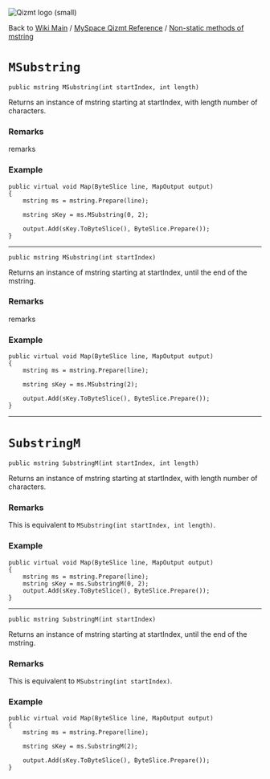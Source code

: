 <a href='Hidden comment: Image:'></a><img src='http://qizmt.googlecode.com/svn/wiki/images/Qizmt_logo_small.png' alt='Qizmt logo (small)' />

Back to <a href='Hidden comment: Link:'></a>[Wiki Main](Main.md) / [MySpace Qizmt Reference](MySpaceQizmtReference.md) / [Non-static methods of mstring](MySpaceQizmtReferenceMStringMethods.md)



# `MSubstring` #
`public mstring MSubstring(int startIndex, int length)`

Returns an instance of mstring starting at startIndex, with length number of characters.
### Remarks ###
remarks

### Example ###
```
public virtual void Map(ByteSlice line, MapOutput output)
{
    mstring ms = mstring.Prepare(line);

    mstring sKey = ms.MSubstring(0, 2);

    output.Add(sKey.ToByteSlice(), ByteSlice.Prepare());
} 
```

---




`public mstring MSubstring(int startIndex)`

Returns an instance of mstring starting at startIndex, until the end of the mstring.
### Remarks ###
remarks

### Example ###
```
public virtual void Map(ByteSlice line, MapOutput output)
{
    mstring ms = mstring.Prepare(line);

    mstring sKey = ms.MSubstring(2);

    output.Add(sKey.ToByteSlice(), ByteSlice.Prepare());
} 
```

---




# `SubstringM` #
`public mstring SubstringM(int startIndex, int length)`

Returns an instance of mstring starting at startIndex, with length number of characters.
### Remarks ###
This is equivalent to `MSubstring(int startIndex, int length)`.

### Example ###
```
public virtual void Map(ByteSlice line, MapOutput output)
{
    mstring ms = mstring.Prepare(line);
    mstring sKey = ms.SubstringM(0, 2);
    output.Add(sKey.ToByteSlice(), ByteSlice.Prepare());
} 
```

---




`public mstring SubstringM(int startIndex)`

Returns an instance of mstring starting at startIndex, until the end of the mstring.
### Remarks ###
This is equivalent to `MSubstring(int startIndex)`.

### Example ###
```
public virtual void Map(ByteSlice line, MapOutput output)
{
    mstring ms = mstring.Prepare(line);

    mstring sKey = ms.SubstringM(2);

    output.Add(sKey.ToByteSlice(), ByteSlice.Prepare());
} 
```